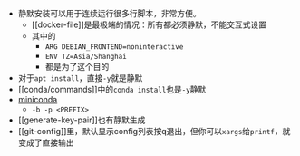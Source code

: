 - 静默安装可以用于连续运行很多行脚本，非常方便。
  - [[docker-file]]是最极端的情况：所有都必须静默，不能交互式设置
  - 其中的
    - `ARG DEBIAN_FRONTEND=noninteractive`
    - `ENV TZ=Asia/Shanghai`
    - 都是为了这个目的
- 对于`apt install`，直接`-y`就是静默
- [[conda/commands]]中的`conda install`也是`-y`静默
- [miniconda](https://www.codenong.com/49338902/)
  - `-b -p <PREFIX>`
- [[generate-key-pair]]也有静默生成
- [[git-config]]里，默认显示config列表按q退出，但你可以`xargs`给`printf`，就变成了直接输出